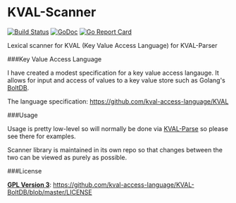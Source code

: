 # KVAL-Scanner

[![Build Status](https://travis-ci.org/kval-access-language/kval-scanner.svg?branch=master)](https://travis-ci.org/kval-access-language/kval-scanner)
[![GoDoc](https://godoc.org/github.com/kval-access-language/kval-scanner?status.svg)](https://godoc.org/github.com/kval-access-language/kval-scanner)
[![Go Report Card](https://goreportcard.com/badge/github.com/kval-access-language/kval-scanner)](https://goreportcard.com/report/github.com/kval-access-language/kval-scanner)

Lexical scanner for KVAL (Key Value Access Language) for KVAL-Parser 

###Key Value Access Language

I have created a modest specification for a key value access langauge. 
It allows for input and access of values to a key value store such as Golang's
[BoltDB](https://github.com/boltdb/). 

The language specification: https://github.com/kval-access-language/KVAL 

###Usage

Usage is pretty low-level so will normally be done via [KVAL-Parse](https://github.com/kval-access-language/kval-parse) so please see there for examples.

Scanner library is maintained in its own repo so that changes between the two can be viewed as purely as possible.

###License

**[GPL Version 3](http://choosealicense.com/licenses/gpl-3.0/)**: https://github.com/kval-access-language/KVAL-BoltDB/blob/master/LICENSE
